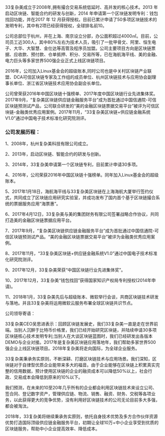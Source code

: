33复杂美成立于2008年,拥有撮合交易系统低延时、高并发的核心技术。2013 年启动区块链、智能合约的研发与创新，2014 年申请第一个区块链发明专利：钱包找回功能，并在2017 年 12 月获得授权。目前已累计申请了50多项区块链技术的发明专利，其中有2项已经获得授权，全球排名前10。

公司总部位于杭州，并在上海、南京设立分部，办公面积超过4000㎡。目前，公司员工近300人，其中80%左右为技术人员，吸引了一批甲骨文、阿里、恒生电子、大华、大智慧、金仕达等高管及程序员加盟。公司主要项目方向是区块链票据、应收款、预付款、仓单抵押、积分、交易所等，已在海航海平线、美的金融、电力巨头等多家世界500强企业正式上线区块链项目。

2016年，公司加入Linux基金会的超级账本,同时公司也是中关村区块链产业联盟、DCA可信区块链专家及工作组的成员单位、杭州区块链技术与应用协会副理事长单位、浙江省区块链技术应用协会副会长单位。

公司曾荣获2016年中国区块链十强榜单、2017年度中国区块链行业先进集体奖。2017年9月，“复杂美区块链供应链金融服务平台”成为首批通过中国信通院-可信区块链预测试产品，公司联合研发的“美的金融区块链票据交易平台”被评为可信区块链-金融类优秀应用案例。2017年11月，“33复杂美区块链+供应链金融系统V1.0”通过中国电子技术标准化研究院测评。


### 公司发展历程：

1、2008年，杭州复杂美科技有限公司成立。

2、2013年，启动区块链、智能合约的研发与创新。

3、2014年，33复杂美申请第一个区块链专利，目前累计申请30多项。

4、2016年，公司荣获2016年中国区块链十强榜单。同年加入Linux基金会的超级账本。

5、2017年1月18日，海航海平线与33复杂美区块链在上海海航大厦举行签约仪式，共同成立了区块链应用研究实验室，并成功发布了国内首个基于区块链撮合系统的票据服务应用“海票惠”。

6、2017年4月12日，33复杂美与美的集团财务有限公司签署战略合作协议，共同打造美的金融区块链票据应用平台。

7、2017年9月，“复杂美区块链供应链金融服务平台”成为首批通过中国信通院-可信区块链预测试产品。“美的金融区块链票据交易平台”被评为金融类优秀应用案例。

8、2017年11月，“33复杂美区块链+供应链金融系统V1.0”通过中国电子技术标准化研究院测评。

9、2017年12月，33复杂美荣获“中国区块链行业先进集体奖”。

10、2017年12月，33复杂美“钱包找回”获得国家知识产权局专利授权(2014年申请)。

11、2018年1月，33复杂美先后与超级账本、微软举行会谈，共商区块链技术研发与落地。并且33复杂美将运用微软云服务布署全球区块链共识节点。

公司领导寄语：

33复杂美CEO吴思进表示：回顾区块链发展史，我们33复杂美一直是走在世界前端。当别人沉醉于比特币价格里，我们已经开始研究区块链，并陆续申请30多项区块链核心技术发明专利;当别人在大谈区块链蓝图时，我们已经研发出各版本DEMO与企业对接。2017年是复杂美区块链应用落地年，我们帮助多家世界500强企业上线区块链项目。2018年复杂美将走向国际，为全球企业服务。

33复杂美秉承务实原则，不断深耕、打磨区块链技术与应用场景。我们深知，区块链对于自律型优质企业能带来多大的福音。由于企业能够在区块链上积累真实完整的信用数据，预计使用区块链的企业的融资成本可以降低50%以上，社会行政、交易成本会降低到原来的10%以下。

我们预测，在未来的10至20年几乎所有的企业都会利用区块链技术来设立公司、签合同、登记数字资产，管理供应链、物流、销售、融资、财务、交税等各项业务，以此获得更大的竞争优势，没有利用好区块链技术的公司无论目前多大多强，都会被淘汰。

2018年，33复杂美将继续秉承务实原则，依托自身技术优势及多方合作伙伴资源优势打造国际顶级供应链金融服务平台，初期让全球10万+中小企业享受到优质的区块链服务，帮助中小企业提高效率、降低成本。
